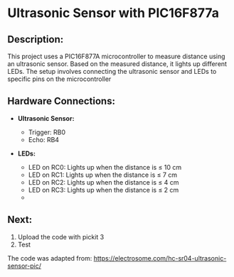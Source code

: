 # Ultrasonic Sensor with PIC16F877a

## Description:
This project uses a PIC16F877A microcontroller to measure distance using an ultrasonic sensor. Based on the measured distance, it lights up different LEDs. The setup involves connecting the ultrasonic sensor and LEDs to specific pins on the microcontroller

## Hardware Connections: 
- **Ultrasonic Sensor:**
  - Trigger: RB0
  - Echo: RB4

- **LEDs:**
  - LED on RC0: Lights up when the distance is ≤ 10 cm
  - LED on RC1: Lights up when the distance is ≤ 7 cm
  - LED on RC2: Lights up when the distance is ≤ 4 cm
  - LED on RC3: Lights up when the distance is ≤ 2 cm
  - 
## Next:
1. Upload the code with pickit 3
2. Test

The code was adapted from: https://electrosome.com/hc-sr04-ultrasonic-sensor-pic/
